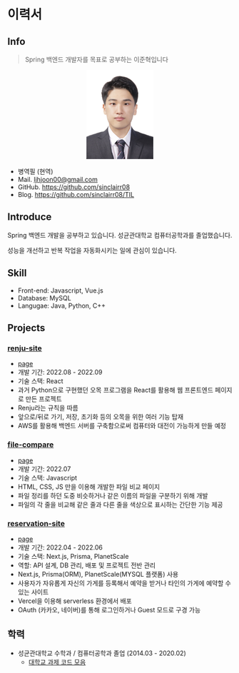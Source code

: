 # 이력서

## Info

> Spring 백엔드 개발자를 목표로 공부하는 이준혁입니다

<p style="text-align: center;">
<img src="imgs/profile.jpg" height="200" style="margin: auto;" />
</p>

- 병역필 (현역)
- Mail. ljhjoon00@gmail.com
- GitHub. https://github.com/sinclairr08
- Blog. https://github.com/sinclairr08/TIL

## Introduce

Spring 백엔드 개발을 공부하고 있습니다. 성균관대학교 컴퓨터공학과를 졸업했습니다.

성능을 개선하고 반복 작업을 자동화시키는 일에 관심이 있습니다.

## Skill

- Front-end: Javascript, Vue.js
- Database: MySQL
- Langugae: Java, Python, C++

## Projects

### [renju-site](https://github.com/sinclairr08/renju-site)

- [page](https://sinclairr08.github.io/renju-site/)
- 개발 기간: 2022.08 - 2022.09
- 기술 스택: React
- 과거 Python으로 구현했던 오목 프로그램을 React를 활용해 웹 프론트엔드 페이지로 만든 프로젝트
- Renju라는 규칙을 따름
- 앞으로/뒤로 가기, 저장, 초기화 등의 오목을 위한 여러 기능 탑재
- AWS를 활용해 백엔드 서버를 구축함으로써 컴퓨터와 대전이 가능하게 만들 예정

### [file-compare](https://github.com/sinclairr08/file-compare)

- [page](https://sinclairr08.github.io/file-compare/)
- 개발 기간: 2022.07
- 기술 스택: Javascript
- HTML, CSS, JS 만을 이용해 개발한 파일 비교 페이지
- 파일 정리를 하던 도중 비슷하거나 같은 이름의 파일을 구분하기 위해 개발
- 파일의 각 줄을 비교해 같은 줄과 다른 줄을 색상으로 표시하는 간단한 기능 제공

### [reservation-site](https://github.com/2022-Job-Study/reservation-site)

- [page](https://reservation-site.vercel.app/)
- 개발 기간: 2022.04 - 2022.06
- 기술 스택: Next.js, Prisma, PlanetScale
- 역할: API 설계, DB 관리, 배포 및 프로젝트 전반 관리
- Next.js, Prisma(ORM), PlanetScale(MYSQL 플랫폼) 사용
- 사용자가 자유롭게 자신의 가게를 등록해서 예약을 받거나 타인의 가게에 예약할 수 있는 사이트
- Vercel을 이용해 serverless 환경에서 배포
- OAuth (카카오, 네이버)를 통해 로그인하거나 Guest 모드로 구경 가능

## 학력

- 성균관대학교 수학과 / 컴퓨터공학과 졸업 (2014.03 - 2020.02)
  - [대학교 과제 코드 모음](https://github.com/sinclairr08/university-courses)
